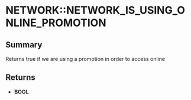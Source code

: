 # NETWORK::NETWORK_IS_USING_ONLINE_PROMOTION

## Summary
Returns true if we are using a promotion in order to access online

## Returns
* **BOOL**